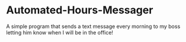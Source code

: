 # Automated-Hours-Messager
A simple program that sends a text message every morning to my boss letting him know when I will be in the office!
